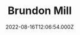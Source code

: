 ---
date: 2022-08-16T12:06:54.000Z
title: Brundon Mill
latitude: 52.04660363060695
longitude: 0.7193230293667174
category: checkin
---